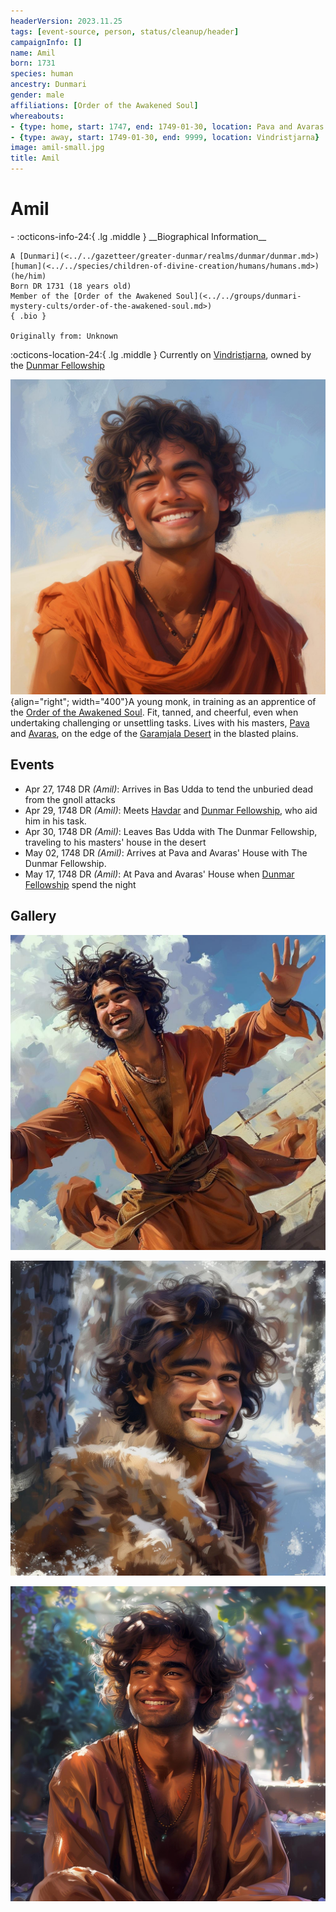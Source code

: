 ```yaml
---
headerVersion: 2023.11.25
tags: [event-source, person, status/cleanup/header]
campaignInfo: []
name: Amil
born: 1731
species: human
ancestry: Dunmari
gender: male
affiliations: [Order of the Awakened Soul]
whereabouts:
- {type: home, start: 1747, end: 1749-01-30, location: Pava and Avaras' House}
- {type: away, start: 1749-01-30, end: 9999, location: Vindristjarna}
image: amil-small.jpg
title: Amil
---
```

# Amil
<div class="grid cards ext-narrow-margin ext-one-column" markdown>
- :octicons-info-24:{ .lg .middle } __Biographical Information__

    A [Dunmari](<../../gazetteer/greater-dunmar/realms/dunmar/dunmar.md>) [human](<../../species/children-of-divine-creation/humans/humans.md>) (he/him)  
    Born DR 1731 (18 years old)  
    Member of the [Order of the Awakened Soul](<../../groups/dunmari-mystery-cults/order-of-the-awakened-soul.md>)  
    { .bio }

    Originally from: Unknown
</div>

:octicons-location-24:{ .lg .middle } Currently on [Vindristjarna](<../../things/ships/vindristjarna.md>), owned by the [Dunmar Fellowship](<../pcs/dunmar-fellowship/dunmar-fellowship.md>)




![Amil Final](../../assets/amil-final.jpg){align="right"; width="400"}A young monk, in training as an apprentice of the [Order of the Awakened Soul](<../../groups/dunmari-mystery-cults/order-of-the-awakened-soul.md>). Fit, tanned, and cheerful, even when undertaking challenging or unsettling tasks. Lives with his masters, [Pava](<./pava.md>) and [Avaras](<./avaras.md>), on the edge of the [Garamjala Desert](<../../gazetteer/greater-dunmar/garamjala-plateau/garamjala-desert.md>) in the blasted plains. 


## Events
- Apr 27, 1748 DR *(Amil)*: Arrives in Bas Udda to tend the unburied dead from the gnoll attacks
- Apr 29, 1748 DR *(Amil)*: Meets [Havdar](<./havdar.md>) and [Dunmar Fellowship](<../pcs/dunmar-fellowship/dunmar-fellowship.md>), who aid him in his task. 
- Apr 30, 1748 DR *(Amil)*: Leaves Bas Udda with The Dunmar Fellowship, traveling to his masters' house in the desert
- May 02, 1748 DR *(Amil)*: Arrives at Pava and Avaras' House with The Dunmar Fellowship. 
- May 17, 1748 DR *(Amil)*: At Pava and Avaras' House when [Dunmar Fellowship](<../pcs/dunmar-fellowship/dunmar-fellowship.md>) spend the night

## Gallery
![Amil Martial Arts](../../assets/amil-martial-arts.jpg)

![Amil Snow Forest](../../assets/amil-snow-forest.jpg)

![Amil Skyship Garden](../../assets/amil-skyship-garden.jpg)